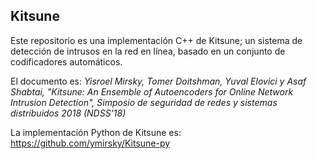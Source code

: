 ## Kitsune

Este repositorio es una implementación C++ de Kitsune; un sistema de detección de intrusos en la red en línea, basado en un conjunto de codificadores automáticos.

El documento es: *Yisroel Mirsky, Tomer Doitshman, Yuval Elovici y Asaf Shabtai, "Kitsune: An Ensemble of Autoencoders for Online Network Intrusion Detection", Simposio de seguridad de redes y sistemas distribuidos 2018 (NDSS'18)*

La implementación Python de Kitsune es:   https://github.com/ymirsky/Kitsune-py 

